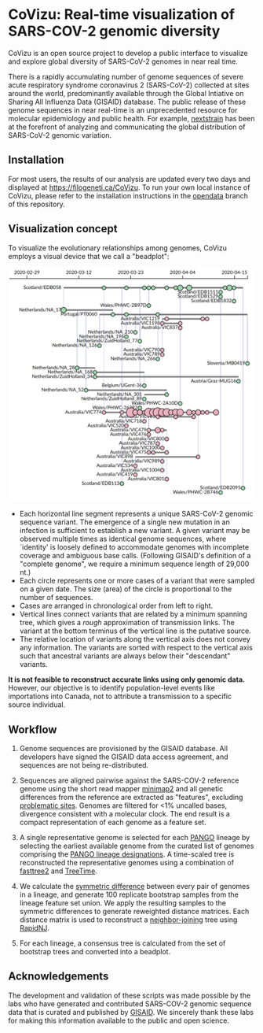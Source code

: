 # CoVizu: Real-time visualization of SARS-COV-2 genomic diversity

CoVizu is an open source project to develop a public interface to visualize and explore global diversity of SARS-CoV-2 genomes in near real time.

There is a rapidly accumulating number of genome sequences of severe acute 
respiratory syndrome coronavirus 2 (SARS-CoV-2) collected at sites around 
the world, predominantly available through the Global Intiative on Sharing 
All Influenza Data (GISAID) database.
The public release of these genome sequences in near real-time is an 
unprecedented resource for molecular epidemiology and public health.
For example, [nextstrain](http://nextstrain.org) has been at the forefront 
of analyzing and communicating the global distribution of SARS-CoV-2 genomic 
variation.

## Installation

For most users, the results of our analysis are updated every two days and displayed at https://filogeneti.ca/CoVizu.
To run your own local instance of CoVizu, please refer to the installation instructions in the [opendata](https://github.com/PoonLab/covizu/tree/opendata) branch of this repository.


## Visualization concept

To visualize the evolutionary relationships among genomes, CoVizu employs a visual device that we call a "beadplot":

<p align="center">
<img src="doc/beadplot.png" width="500px"/>
</p>

* Each horizontal line segment represents a unique SARS-CoV-2 genomic sequence variant.  The emergence of a single new mutation in an infection is sufficient to establish a new variant.  A given variant may be observed multiple times as identical genome sequences, where `identity' is loosely defined to accommodate genomes with incomplete coverage and ambiguous base calls.  (Following GISAID's definition of a "complete genome", we require a minimum sequence length of 29,000 nt.)
* Each circle represents one or more cases of a variant that were sampled on a given date.  The size (area) of the circle is proportional to the number of sequences.
* Cases are arranged in chronological order from left to right.
* Vertical lines connect variants that are related by a minimum spanning tree, which gives a *rough* approximation of transmission links.  The variant at the bottom terminus of the vertical line is the putative source.  
* The relative location of variants along the vertical axis does not convey any information.  The variants are sorted with respect to the vertical axis such that ancestral variants are always below their "descendant" variants.

**It is not feasible to reconstruct accurate links using only genomic data.**  However, our objective is to identify population-level events like importations into Canada, not to attribute a transmission to a specific source individual.




## Workflow

1. Genome sequences are provisioned by the GISAID database.  All developers have signed the GISAID data access agreement, and sequences are not being re-distributed.

2. Sequences are aligned pairwise against the SARS-COV-2 reference genome using the short read mapper [minimap2](https://github.com/lh3/minimap2) and all genetic differences from the reference are extracted as "features", excluding [problematic sites](https://github.com/W-L/ProblematicSites_SARS-CoV2).  Genomes are filtered for <1% uncalled bases, divergence consistent with a molecular clock.  The end result is a compact representation of each genome as a feature set.

3. A single representative genome is selected for each [PANGO](https://cov-lineages.org/) lineage by selecting the earliest available genome from the curated list of genomes comprising the [PANGO lineage designations](https://github.com/cov-lineages/pango-designation).  A time-scaled tree is reconstructed the representative genomes using a combination of [fasttree2](http://www.microbesonline.org/fasttree/) and [TreeTime](https://github.com/neherlab/treetime).

4. We calculate the [symmetric difference](https://en.wikipedia.org/wiki/Symmetric_difference) between every pair of genomes in a lineage, and generate 100 replicate bootstrap samples from the lineage feature set union.  We apply the resulting samples to the symmetric differences to generate reweighted distance matrices.  Each distance matrix is used to reconstruct a [neighbor-joining](https://en.wikipedia.org/wiki/Neighbor_joining) tree using [RapidNJ](https://birc.au.dk/software/rapidnj/).

5. For each lineage, a consensus tree is calculated from the set of bootstrap trees and converted into a beadplot.


## Acknowledgements
The development and validation of these scripts was made possible by the labs who have generated and contributed SARS-COV-2 genomic sequence data that is curated and published by [GISAID](https://www.gisaid.org/).  We sincerely thank these labs for making this information available to the public and open science.
